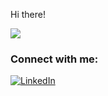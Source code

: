 
Hi there!
<div>
<div style="display: flex">
      <a align="center" href="https://github.com/p3trovbg/SoftUni#certificates">
      <img src="https://img.shields.io/badge/Certificates-Click-green"/>
      </a>
    </div>
    <h3 align="left">Connect with me:</h3>
    <div id="badges">
      <a href="https://www.linkedin.com/in/georgi-petrov-584468215">
        <img src="https://img.shields.io/badge/LinkedIn-blue?style=for-the-badge&logo=linkedin&logoColor=white" alt="LinkedIn"/>
      </a>
    </div>


